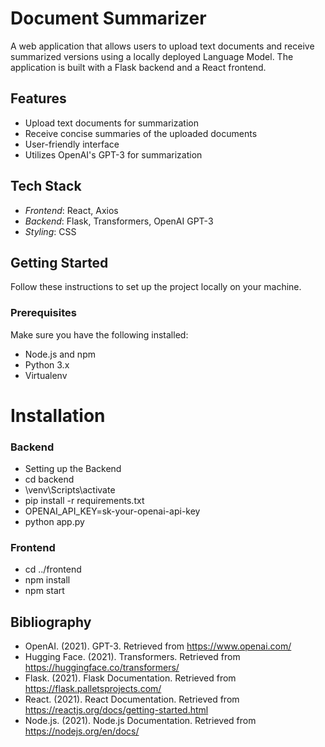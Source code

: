 # Document Summarizer


A web application that allows users to upload text documents and receive summarized versions using a locally deployed Language Model. The application is built with a Flask backend and a React frontend.

## Features

- Upload text documents for summarization
- Receive concise summaries of the uploaded documents
- User-friendly interface
- Utilizes OpenAI's GPT-3 for summarization

## Tech Stack

- *Frontend*: React, Axios
- *Backend*: Flask, Transformers, OpenAI GPT-3
- *Styling*: CSS

## Getting Started

Follow these instructions to set up the project locally on your machine.

### Prerequisites

Make sure you have the following installed:

- Node.js and npm
- Python 3.x
- Virtualenv

# Installation
### Backend

- Setting up the Backend
-  cd backend
-  \venv\Scripts\activate
-  pip install -r requirements.txt
-  OPENAI_API_KEY=sk-your-openai-api-key
-  python app.py

 ### Frontend
 - cd ../frontend
 - npm install
 - npm start

## Bibliography
- OpenAI. (2021). GPT-3. Retrieved from https://www.openai.com/
- Hugging Face. (2021). Transformers. Retrieved from https://huggingface.co/transformers/
- Flask. (2021). Flask Documentation. Retrieved from https://flask.palletsprojects.com/
- React. (2021). React Documentation. Retrieved from https://reactjs.org/docs/getting-started.html
- Node.js. (2021). Node.js Documentation. Retrieved from https://nodejs.org/en/docs/ 
